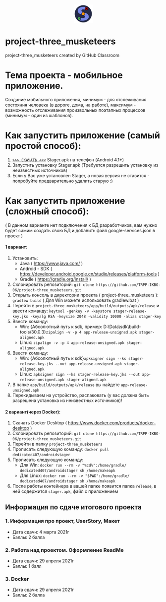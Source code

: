 <p align="center">
 <a href="../../releases/latest">
 <img src="./app/src/main/res/mipmap-xxxhdpi/ic_launcher_round.png" height="60">
  </a>
</p>

# project-three_musketeers
project-three_musketeers created by GitHub Classroom

# Тема проекта - мобильное приложение. 
Создание мобильного приложения, минимум - для отслеживания состояния человека (в дороге, дома, на работе), максимум - возможность отслеживания произвольных поэтапных процессов (минимум - один из шаблонов).

# Как запустить приложение (самый простой способ):
 1. [`>>> СКАЧАТЬ <<<`](../../releases/latest) Stager.apk на телефон (Android 4.1+)
 2. Запустить установку Stager.apk (Требуется разрешить установку из неизвестных источников)
 3. Если у Вас уже установлен Stager, а новая версия не ставится - попробуйте предварительно удалить старую :)

# Как запустить приложение (сложный способ):
( В данном варианте нет подключения к БД разработчиков, вам нужно будет самим создать свою БД и добавить файл google-services.json в проект )
#### 1 вариант:
 1. Установить:
    * Java ( https://www.java.com/ )  
    * Android - SDK ( https://developer.android.google.cn/studio/releases/platform-tools )
    * Gradle ( https://gradle.org/install/ ) 
 2. Склонировать репозиторий: `git clone https://github.com/TRPP-IKBO-06/project-three_musketeers.git`
 3. Открыть консоль в директории проекта ( project-three_musketeers ): `gradlew build` ( Для Win можете использовать gradlew.bat ) 
 4. Перейти в `project-three_musketeers/app/build/outputs/apk/release` и ввести команду: `keytool -genkey -v -keystore stager-release-key.jks -keyalg RSA -keysize 2048 -validity 10000 -alias stager-key`
 5. Ввести команду:
    * Win: {Абсолютный путь к sdk, пример: D:\Data\sdk\build-tools\30.0.3\}`zipalign -v -p 4 app-release-unsigned.apk stager-aligned.apk`
    * Linux: `zipalign -v -p 4 app-release-unsigned.apk stager-aligned.apk`
 6. Ввести команду:
    * Win: {Абсолютный путь к sdk}`apksigner sign --ks stager-release-key.jks --out app-release-unsigned.apk stager-aligned.apk`
    * Linux: `apksigner sign --ks stager-release-key.jks --out app-release-unsigned.apk stager-aligned.apk`
 7. В папке `app/build/outputs/apk/release` вы найдете `app-release-unsigned.apk`
 8. Перекидываем на устройство, распаковать (у вас должна быть разрешена установка из неизвестных источников)!

#### 2 вариант(через Docker):
 1. Скачать Docker Desktop ( https://www.docker.com/products/docker-desktop )
 2. Cклонировать репозиторий: `git clone https://github.com/TRPP-IKBO-06/project-three_musketeers.git` 
 3. Перейти в папку `project-three_musketeers`
 4. Прописать следующую команду: `docker pull dedicated407/androidstager`
 5. Прописать следующую команду: 
    * Для Win: `docker run --rm -v "%cd%":/home/gradle/ dedicated407/androidstager sh /home/makeapk`
    * Для Linux: `docker run --rm -v "$PWD":/home/gradle/ dedicated407/androidstager sh /home/makeapk`
 6. После работы контейнера в вашей папке появится папка `release`, в ней содержится `stager.apk`, файл с приложением

## Информация по сдаче итогового проекта
### 1. Информация про проект, UserStory, Макет
  * Дата сдачи: 4 марта 2021г
  * Баллы: 2 балла

### 2. Работа над проектом. Оформление ReadMe
  * Дата сдачи: 29 апреля 2021г
  * Баллы: 1 балл

### 3. Docker
  * Дата сдачи: 29 апреля 2021г
  * Баллы: 2 балла

